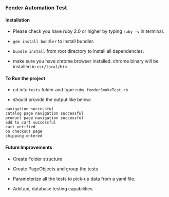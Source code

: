 ### Fender Automation Test

#### Installation

* Please check you have ruby 2.0 or higher by typing `ruby -v` in terminal.

* `gem install bundler` to install bundler.

* `bundle install` from root directory to install all dependencies.

* make sure you have chrome browser installed. chrome binary will be installed in `usr/local/bin`


#### To Run the project

* cd into `tests` folder and type `ruby fenderSmokeTest.rb`

* should provide the output like below:

```
navigation successful
catalog page navigation successful
product page navigation successful
add to cart successful
cart verified
on checkout page
shipping entered

```

#### Future Improvements

* Create Folder structure

* Create PageObjects and group the tests

* Parameterize all the tests to pick-up data from a yaml file.

* Add api, database testing capabilities.
